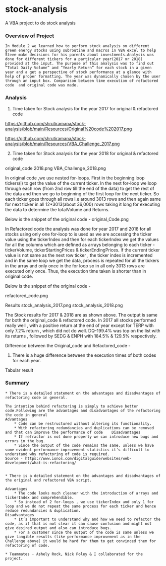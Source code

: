 # stock-analysis
A VBA project to do stock analysis

### Overview of Project 

	In Module 2 we learned how to perform stock analysis on different green energy stocks using subroutine and macros in VBA excel to help Steve make decisions for his parents about investments.Analysis was done for different tickers for a particular year(2017 or 2018) provided at the input. The purpose of this analysis was to find out “Total Daily Volume” and “Yearly Return” for each stock in a given year and a get a perspective of stock performance at a glance with help of proper formatting. The year was dynamically chosen by the user through an input box. Comparison between time execution of refactored code  and original code was made.

### Analysis

1. Time taken for Stock analysis for the year 2017 for original & refactored code

https://github.com/shrutiramana/stock-analysis/blob/main/Resources/Original%20code%202017.png

https://github.com/shrutiramana/stock-analysis/blob/main/Resources/VBA_Challenge_2017.png


2. Time taken for Stock analysis for the year 2018 for original & refactored code

original_code 2018.png
VBA_Challenge_2018.png

In original code ,we use nested for-loops. First in the beginning loop tickers(i) to get the value of the current ticker. In the next for-loop we loop through each row (from 2nd row till the end of the data) to get the rest of the data and then we go to beginning of the first loop for the next ticker. So each ticker goes through all rows i.e around 3013 rows and then again same for next ticker in all 12*3013(about 36,000) rows taking it long for executing the data to determine the totalVolume and Returns.

Below is the snippet of the original code -
original_Code.png



In Refactored code the analysis was done for year 2017 and 2018 for all stocks using only one for-loop to is used as we are accessing the ticker value using the tickerIndex and then for each tickerIndex we get the values for all the columns which are defined as arrays belonging to each ticker - tickerVolume, tickerStartingPrices & tickerEndingPrices. If the current ticker value is not same as the next row ticker , the ticker index is incremented and in the same loop we get the data, process is repeated for all the tickers in the array and only once in the for loop so in all only 3013 rows are executed only once. Thus, the execution time taken is shorter than in original code.

Below is the snippet of the original code -

refactored_code.png



Results
stock_analysis_2017.png
stock_analysis_2018.png

The Stock results for 2017 & 2018 are as shown above. The output is same for both the original_code & refactored code.
In 2017 all stocks performed really well , with a positive return at the end of year except for TERP with only 7.2% return , which did not do well.  DQ-199.4%  was top on the list with its  returns , followed by SEDG & ENPH with 184.5% & 129.5% respectively. 

Difference between the Original_code and Refactored_code  - 
1. There is a huge difference between the execution times of both codes for each year. 

Tabular result

### Summary


    * There is a detailed statement on the advantages and disadvantages of refactoring code in general.

	The intention behind refactoring is simply to achieve better code.Following are the advantages and disadvantages of the refactoring the code in general 
	Advantages
        * Code can be restructured without altering its functionality. 
        * With refactoring redundancies and duplications can be removed and that can improve the performance of code 	Disadvantages
        * If refractor is not done properly we can introduce new bugs and errors in the bug.
        * Since the output of the code remains the same, unless we have some evident performance improvement statistics it’s difficult to understand why refactoring of code is required.
	Source - https://www.ionos.com/digitalguide/websites/web-development/what-is-refactoring/


    * There is a detailed statement on the advantages and disadvantages of the original and refactored VBA script.

	Advantages 
        * The code looks much cleaner with the introduction of arrays and tickerIndex and comprehendible. 
        * So instead of 2 for-loops , we use tickerIndex and only 1 for loop and we do not repeat the same process for each ticker and hence reduce redundancies & duplication.
	Disadvantages	
        * It’s important to understand why and how we need to refactor the code, as if that is not clear it can cause confusion and might not give desired output and also can introduce bugs.
        * For a customer since the output of the code is same unless we give tangible results (like performance improvement as in the Challenge above) it would be hard for them to get convinced them for refactoring of code.

    * Teammates - Ashely Rock, Nick Foley & I collaborated for the project.

